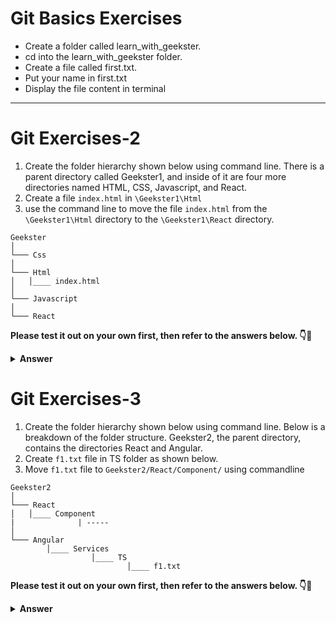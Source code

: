 # Git Basics Exercises
- Create a folder called learn_with_geekster.
- cd into the learn_with_geekster folder.
- Create a file called first.txt.
- Put your name in first.txt
- Display the file content in terminal

<hr>

# Git Exercises-2

1. Create the folder hierarchy shown below using command line. 
There is a parent directory called Geekster1, and inside of it are four more directories named HTML, CSS, Javascript, and React.
2. Create a  file ```index.html``` in ```\Geekster1\Html``` 
2. use the command line to move the file ```index.html``` from the ```\Geekster1\Html``` directory to the ```\Geekster1\React``` directory.

```
Geekster
│   
└─── Css
│
└─── Html
│   │____ index.html
│    
└─── Javascript
│   
└─── React
```

**Please test it out on your own first, then refer to the answers below. 👇🙂**

<details><summary><b>Answer</b></summary>
<p>

##### Answer: 
```sh
    mkdir Geekster1
    cd Geekster
    mkdir Html
    mkdir CSS
    mkdir JavaScript
    mkdir React

    // create the file index.html in Html folder

    mv img.html ../React/
```
    
</p>


</details>

# Git Exercises-3

1. Create the folder hierarchy shown below using command line. Below is a breakdown of the folder structure. Geekster2, the parent directory, contains the directories React and Angular.
2. Create ```f1.txt``` file in TS folder as shown below.
3. Move ```f1.txt``` file to ```Geekster2/React/Component/``` using commandline


```
Geekster2
│
└─── React
│   │____ Component
|              | -----
│   
└─── Angular
        │____ Services
                  │____ TS
                          │____ f1.txt
```


**Please test it out on your own first, then refer to the answers below. 👇🙂**


<details><summary><b>Answer</b></summary>
<p>

##### Answer: 
```
    mkdir Geekster
    cd Geekster
    mkdir React
    mkdir Angular
    cd React
    mkdir Component
    cd ..
    cd Angular
    mkdir Services/TS
    cd Services/TS

    touch f1.txt
    // add yourname in f1.txt

    mv f1.txt ../../../React/Component/


``` 
</p>
</details>